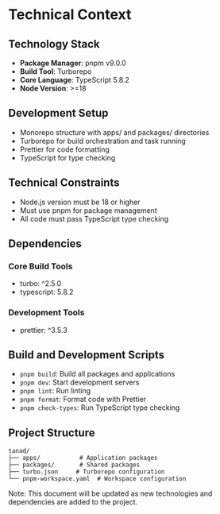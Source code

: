 # Technical Context

## Technology Stack
- **Package Manager**: pnpm v9.0.0
- **Build Tool**: Turborepo
- **Core Language**: TypeScript 5.8.2
- **Node Version**: >=18

## Development Setup
- Monorepo structure with apps/ and packages/ directories
- Turborepo for build orchestration and task running
- Prettier for code formatting
- TypeScript for type checking

## Technical Constraints
- Node.js version must be 18 or higher
- Must use pnpm for package management
- All code must pass TypeScript type checking

## Dependencies
### Core Build Tools
- turbo: ^2.5.0
- typescript: 5.8.2

### Development Tools
- prettier: ^3.5.3

## Build and Development Scripts
- `pnpm build`: Build all packages and applications
- `pnpm dev`: Start development servers
- `pnpm lint`: Run linting
- `pnpm format`: Format code with Prettier
- `pnpm check-types`: Run TypeScript type checking

## Project Structure
```
tanad/
├── apps/           # Application packages
├── packages/       # Shared packages
├── turbo.json     # Turborepo configuration
└── pnpm-workspace.yaml  # Workspace configuration
```

Note: This document will be updated as new technologies and dependencies are added to the project. 